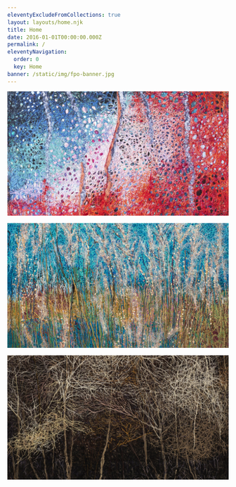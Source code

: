 ```yaml
---
eleventyExcludeFromCollections: true
layout: layouts/home.njk
title: Home
date: 2016-01-01T00:00:00.000Z
permalink: /
eleventyNavigation:
  order: 0
  key: Home
banner: /static/img/fpo-banner.jpg
---
```

![](/static/img/image-1.jpg)

![](/static/img/image-3.jpg)

![](/static/img/image-2.jpg)